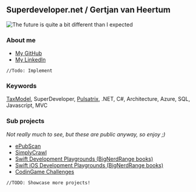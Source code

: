 ## Superdeveloper.net / Gertjan van Heertum
![The future is quite a bit different than I expected](https://avatars1.githubusercontent.com/u/7596658)

### About me
- [My GitHub](https://github.com/gvheertum)
- [My LinkedIn](https://www.linkedin.com/in/gertjanvanheertum/)
``` 
//Todo: Implement
```


### Keywords
[TaxModel](https://github.com/TaxModel), SuperDeveloper, [Pulsatrix](https://github.com/pulsatrixbv), .NET, C#, Architecture, Azure, SQL, Javascript, MVC

### Sub projects
*Not really much to see, but these are public anyway, so enjoy ;)*
- [ePubScan](https://superdeveloper.net/ePubScan)
- [SimplyCrawl](https://superdeveloper.net/SimplyCrawl)
- [Swift Development Playgrounds (BigNerdRange books)](https://superdeveloper.net/BigNerdRanch-SwiftDevelopment)
- [Swift iOS Development Playgrounds (BigNerdRange books)](https://superdeveloper.net/BigNerdRanch-iOSDevelopment)
- [CodinGame Challenges](https://superdeveloper.net/CodinGame)
``` 
//TODO: Showcase more projects!
```
